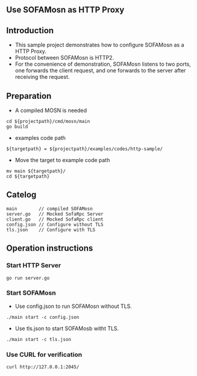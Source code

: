 ## Use SOFAMosn as HTTP Proxy

## Introduction

+ This sample project demonstrates how to configure SOFAMosn as a HTTP Proxy.
+ Protocol between SOFAMosn is HTTP2.
+ For the convenience of demonstration, SOFAMosn listens to two ports, one forwards the client request,
 and one forwards to the server after receiving the request.
 
## Preparation

+ A compiled MOSN is needed
```
cd ${projectpath}/cmd/mosn/main
go build
```

+ examples code path

```
${targetpath} = ${projectpath}/examples/codes/http-sample/
```

+ Move the target to example code path

```
mv main ${targetpath}/
cd ${targetpath}

```

## Catelog

```
main        // compiled SOFAMosn
server.go   // Mocked SofaRpc Server
client.go   // Mocked SofaRpc client
config.json // Configure without TLS
tls.json    // Configure with TLS
```

## Operation instructions

### Start HTTP Server 

```
go run server.go
```

### Start SOFAMosn

+ Use config.json to run SOFAMosn without TLS.

```
./main start -c config.json
```

+ Use tls.json to start SOFAMosb witht TLS.

```
./main start -c tls.json
```


### Use CURL for verification

```
curl http://127.0.0.1:2045/
```

